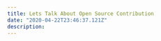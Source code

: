 ```yaml
---
title: Lets Talk About Open Source Contribution
date: "2020-04-22T23:46:37.121Z"
description: 
---
```


